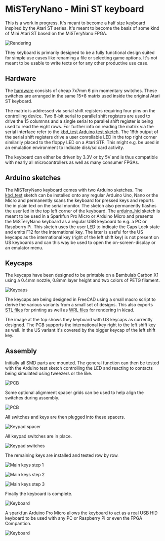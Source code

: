 # MiSTeryNano - Mini ST keyboard

This is a work in progress. It's meant to become a half size keyboard
inspired by the Atari ST series. It's meant to become the basis
of some kind of Mini Atari ST based on the MiSTeryNano FPGA.

![Rendering](images/keyboard_us_render.jpg)

They keyboard is primarily designed to be a fully functional design
suited for simple use cases like renaming a file or selecting game
options. It's not meant to be usable to write texts or for any other
productive use case.

## Hardware

The [hardware](pcb) consists of cheap 7x7mm 6 pin momentary switches. These
switches are arranged in the same 15*8 matrix used inside the original
Atari ST keyboard.

The matrix is addressed via serial shift registers requiring four pins
on the controlling device. Two 8-bit serial to parallel shift
registers are used to drive the 15 columnns and a single serial to
parallel shift register is being used to read the eight rows. For
further info on reading the matrix via the serial interface refer
to the [kbd_test Arduino test sketch](kbd_test). The 16th output of
the serial shift registers drive a user conrollable LED in the top right
corner similarily placed to the floppy LED on a Atari STF. This might e.g.
be used in an emulation environment to indicate disk/sd card activity.

The keyboard can either be driven by 3.3V or by 5V and is thus compatible
with nearly all microcontrollers as well as many consumer FPGAs.

## Arduino sketches

The MiSTeryNano keyboard comes with two Arduino sketches. The
[kbd_test](kbd_test) sketch can be installed onto any regular Arduino
Uno, Nano or the Micro and permanently scans the keyboard for pressed
keys and reports the in plain text on the serial monitor. The sketch
also permanently flashes the user led in the top left corner of the
keyboard.  The [arduino_hid](arduino_hid) sketch is meant to be used
in a Sparkfun Pro Micro or Arduino Micro and presents the MiSTeryNano
keyboard as a regular USB keyboard to e.g. a PC or Raspberry Pi. This
sketch uses the user LED to indicate the Caps Lock state and emits F12
for the international key. The later is useful for the US keycaps as
the international key (right of the left shift key) is not present on
US keyboards and can this way be used to open the on-screen-display
or an emulator menu.

## Keycaps

The keycaps have been designed to be printable on a Bambulab Carbon X1
using a 0.4mm nozzle, 0.8mm layer height and two colors of PETG filament.

![Keycaps](images/keys.jpeg)

The keycaps are being designed in FreeCAD using a small macro script
to derive the various variants from a small set of designs. This also
exports [STL files](stl) for printing as well as [WRL files](wrl) for
rendering in kicad.

The image at the top shows they keyboard with US keycaps as currently
designed. The PCB supports the international key right to the left
shift key as well. In the US variant it's covered by the bigger keycap
of the left shift key.

## Assembly

Initially all SMD parts are mounted. The general function can then
be tested with the Arduino test sketch controlling the LED and reacting
to contacts being simulated using tweezers or the like.

![PCB](images/keyboard_pcb.jpg)

Some optional aligmment spacer grids can be used to help align the
switches during assembly.

![PCB](images/spacer.jpeg)

All switches and keys are then plugged into these
spacers.

![Keypad spacer](images/keypad_spacer.jpeg)

All keypad switches are in place.

![Keypad switches](images/keypad_switches.jpeg)

The remaining keys are installed and tested row by row.

![Main keys step 1](images/keyboard_main_1.jpeg)

![Main keys step 2](images/keyboard_main_2.jpeg)

![Main keys step 3](images/keyboard_main_3.jpeg)

Finally the keyboard is complete.

![Keyboard](images/keyboard_us.jpeg)

A sparkfun Arduino Pro Micro allows the keyboard to
act as a real USB HID keyboard to be used with any PC
or Raspberry Pi or even the FPGA Compantion.

![Keyboard](images/arduino_hid.jpeg)
